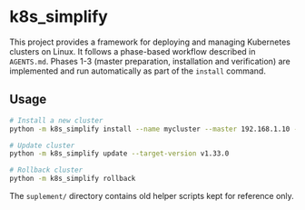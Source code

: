 # k8s_simplify

This project provides a framework for deploying and managing Kubernetes clusters on Linux.
It follows a phase-based workflow described in `AGENTS.md`.
Phases 1-3 (master preparation, installation and verification) are implemented
and run automatically as part of the `install` command.

## Usage

```bash
# Install a new cluster
python -m k8s_simplify install --name mycluster --master 192.168.1.10 --workers 192.168.1.11 192.168.1.12

# Update cluster
python -m k8s_simplify update --target-version v1.33.0

# Rollback cluster
python -m k8s_simplify rollback
```

The `suplement/` directory contains old helper scripts kept for reference only.

